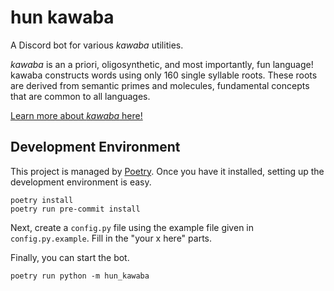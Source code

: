 # hun kawaba

A Discord bot for various *kawaba* utilities.

*kawaba* is an a priori, oligosynthetic, and most importantly, fun language! kawaba constructs words using only 160 single syllable roots. These roots are derived from semantic primes and molecules, fundamental concepts that are common to all languages.

[Learn more about *kawaba* here!](https://go-kawaba.github.io/kawaba/)

## Development Environment

This project is managed by [Poetry](https://python-poetry.org/). Once you have it installed, setting up the development environment is easy.

```
poetry install
poetry run pre-commit install
```

Next, create a `config.py` file using the example file given in `config.py.example`. Fill in the "your x here" parts.

Finally, you can start the bot.

```
poetry run python -m hun_kawaba
```
